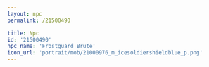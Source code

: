 ```yaml
---
layout: npc
permalink: /21500490

title: Npc
id: '21500490'
npc_name: 'Frostguard Brute'
icon_url: 'portrait/mob/21000976_m_icesoldiershieldblue_p.png'
---
```

